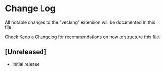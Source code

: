 # Change Log

All notable changes to the "veclang" extension will be documented in this file.

Check [Keep a Changelog](http://keepachangelog.com/) for recommendations on how to structure this file.

## [Unreleased]

- Initial release